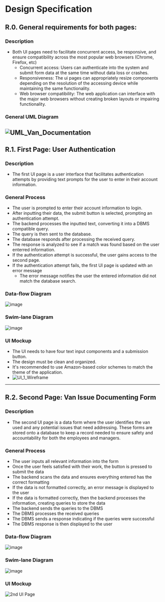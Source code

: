 # Design Specification

## R.0.   General requirements for both pages:
### Description
* Both UI pages need to facilitate concurrent access, be responsive, and ensure compatibility across the most popular web browsers (Chrome, Firefox, etc)
  * Concurrent access: Users can authenticate into the system and submit form data at the same time without data loss or crashes.
  * Responsiveness: The ui pages can appropriately resize components depending on the resolution of the accessing device while maintaining the same functionality.
  * Web browser compatibility: The web application can interface with the major web browsers without creating broken layouts or impairing functionality.
### General UML Diagram
![UML_Van_Documentation](https://github.com/user-attachments/assets/afae39ab-b5f0-46ef-a1c6-bdc3e37f9c1b)
---
## R.1. First Page: User Authentication
### Description
* The first UI page is a user interface that facilitates authentication attempts by providing text prompts for the user to enter in their account information.

### General Process
* The user is prompted to enter their account information to login.
* After inputting their data, the submit button is selected, prompting an authentication attempt.
* The backend processes the inputted text, converting it into a DBMS compatible query.
* The query is then sent to the database.
* The database responds after processing the received query.
* The response is analyzed to see if a match was found based on the user enterred information.
* If the authentication attempt is successful, the user gains access to the second page.
* If the authentication attempt fails, the first UI page is updated with an error message
  * The error message notifies the user the entered information did not match the database search.
### Data-flow Diagram
![image](https://github.com/user-attachments/assets/4323edb5-87c5-4ca3-8ecf-4dba489a6936)
### Swim-lane Diagram
![image](https://github.com/user-attachments/assets/4c3b5288-b236-4799-a497-2b72cdf2eb2c)
 
### UI Mockup
* The UI needs to have four text input components and a submission button.
* The design must be clean and organized.
* It's recommended to use Amazon-based color schemes to match the theme of the application.
* ![UI_1_Wireframe](https://github.com/user-attachments/assets/a2a99a94-267e-41e7-8d73-b72ce78e07ad)
---
## R.2. Second Page: Van Issue Documenting Form
### Description
* The second UI page is a data form where the user identifies the van used and any potential issues that need addressing. These forms are stored onto a database to keep a record needed to ensure safety and accountability for both the employees and managers.

### General Process
* The user inputs all relevant information into the form
* Once the user feels satisfied with their work, the button is pressed to submit the data
* The backend scans the data and ensures everything entered has the correct formatting
* If the data is not formatted correctly, an error message is displayed to the user
* If the data is formatted correctly, then the backend processes the information, creating queries to store the data
* The backend sends the queries to the DBMS
* The DBMS processes the received queries
* The DBMS sends a response indicating if the queries were successful
* The DBMS response is then displayed to the user
### Data-flow Diagram
![image](https://github.com/user-attachments/assets/33409588-ec55-47ec-9e7d-451c3765f40d)
### Swim-lane Diagram
![image](https://github.com/user-attachments/assets/2b9bf152-14d6-436d-ac74-d451bf0b5b22)

### UI Mockup
![2nd UI Page](https://github.com/user-attachments/assets/f10dd7cb-56b8-4694-9310-21fae30e4175)
